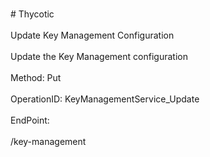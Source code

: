 <br>#     Thycotic</br>
<br>Update Key Management Configuration</br>
<br>Update the Key Management configuration</br>
<br>Method: Put</br>
<br>OperationID: KeyManagementService_Update</br>
<br>EndPoint:</br>
<br>/key-management</br>
